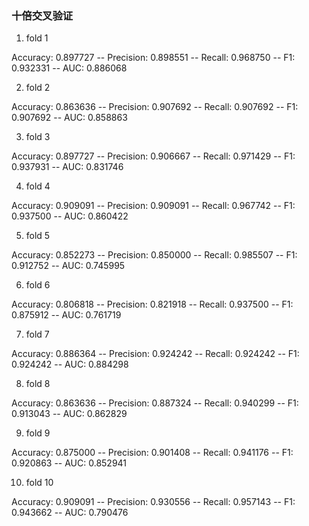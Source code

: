 

### 十倍交叉验证

1. fold 1

Accuracy: 0.897727 -- Precision: 0.898551 -- Recall: 0.968750 -- F1: 0.932331 -- AUC: 0.886068

2. fold 2

Accuracy: 0.863636 -- Precision: 0.907692 -- Recall: 0.907692 -- F1: 0.907692 -- AUC: 0.858863

3. fold 3

Accuracy: 0.897727 -- Precision: 0.906667 -- Recall: 0.971429 -- F1: 0.937931 -- AUC: 0.831746

4. fold 4

Accuracy: 0.909091 -- Precision: 0.909091 -- Recall: 0.967742 -- F1: 0.937500 -- AUC: 0.860422

5. fold 5

Accuracy: 0.852273 -- Precision: 0.850000 -- Recall: 0.985507 -- F1: 0.912752 -- AUC: 0.745995

6. fold 6

Accuracy: 0.806818 -- Precision: 0.821918 -- Recall: 0.937500 -- F1: 0.875912 -- AUC: 0.761719

7. fold 7

Accuracy: 0.886364 -- Precision: 0.924242 -- Recall: 0.924242 -- F1: 0.924242 -- AUC: 0.884298

8. fold 8

Accuracy: 0.863636 -- Precision: 0.887324 -- Recall: 0.940299 -- F1: 0.913043 -- AUC: 0.862829

9. fold 9

Accuracy: 0.875000 -- Precision: 0.901408 -- Recall: 0.941176 -- F1: 0.920863 -- AUC: 0.852941

10. fold 10
    
Accuracy: 0.909091 -- Precision: 0.930556 -- Recall: 0.957143 -- F1: 0.943662 -- AUC: 0.790476

